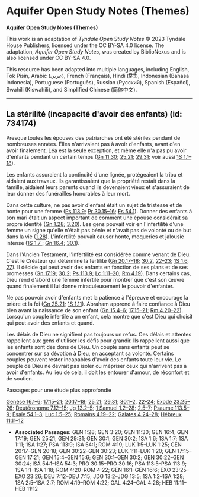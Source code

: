 # Aquifer Open Study Notes (Themes)

**Aquifer Open Study Notes (Themes)**

This work is an adaptation of *Tyndale Open Study Notes* © 2023 Tyndale House Publishers, licensed under the CC BY\-SA 4\.0 license. The adaptation, *Aquifer Open Study Notes*, was created by BiblioNexus and is also licensed under CC BY\-SA 4\.0\.

This resource has been adapted into multiple languages, including English, Tok Pisin, Arabic (عربي), French (Français), Hindi (हिंदी), Indonesian (Bahasa Indonesia), Portuguese (Português), Russian (Русский), Spanish (Español), Swahili (Kiswahili), and Simplified Chinese (简体中文).



--------------------------------

## La stérilité (incapacité d'avoir des enfants) (id: 734174)

Presque toutes les épouses des patriarches ont été stériles pendant de nombreuses années. Elles n'arrivaient pas à avoir d'enfants, avant d'en avoir finalement. Léa est la seule exception, et même elle n'a pas pu avoir d'enfants pendant un certain temps ([Gn 11\.30](https://ref.ly/Gen11:30); [25\.21](https://ref.ly/Gen25:21); [29\.31](https://ref.ly/Gen29:31); voir aussi [1S 1\.1–18](https://ref.ly/1Sam1:1-1Sam1:18)). 

Les enfants assuraient la continuité d'une lignée, protégeaient la tribu et aidaient aux travaux. Ils garantissaient que la propriété restait dans la famille, aidaient leurs parents quand ils devenaient vieux et s'assuraient de leur donner des funérailles honorables à leur mort.

Dans cette culture, ne pas avoir d'enfant était un sujet de tristesse et de honte pour une femme ([Ps 113\.9](https://ref.ly/Ps113:9); [Pr 30\.15–16](https://ref.ly/Prov30:15-Prov30:16); [Es 54\.1](https://ref.ly/Isa54:1)). Donner des enfants à son mari était un aspect important de comment une épouse considérait sa propre identité ([Gn 1\.28](https://ref.ly/Gen1:28); [3\.20](https://ref.ly/Gen3:20)). Les gens pouvait voir en l'infertilité d'une femme un signe qu'elle n'était pas bénie et n'avait pas de volonté ou de but dans la vie ([1\.28](https://ref.ly/Gen1:28)). L'infertilité pouvait causer honte, moqueries et jalousie intense ([1S 1\.7 ;](https://ref.ly/1Sam1:7) [Gn 16\.4](https://ref.ly/Gen16:4); [30\.1](https://ref.ly/Gen30:1)).

Dans l'Ancien Testament, l'infertilité est considérée comme venant de Dieu. C'est le Créateur qui détermine la fertilité ([Gn 20\.17–18](https://ref.ly/Gen20:17-Gen20:18); [30\.2](https://ref.ly/Gen30:2), [22–23](https://ref.ly/Gen30:22-Gen30:23); [1S 1\.6](https://ref.ly/1Sam1:6), [27](https://ref.ly/1Sam1:27)). Il décide qui peut avoir des enfants en fonction de ses plans et de ses promesses ([Gn 17\.19](https://ref.ly/Gen17:19); [30\.2](https://ref.ly/Gen30:2); [Ps 113\.9](https://ref.ly/Ps113:9); [Lc 1\.11–20](https://ref.ly/Luke1:11-Luke1:20); [Rm 4\.19](https://ref.ly/Rom4:19)). Dans certains cas, Dieu rend d'abord une femme infertile pour montrer que c'est son œuvre quand finalement il lui donne miraculeusement le pouvoir d'enfanter.

Ne pas pouvoir avoir d'enfants met la patience à l'épreuve et encourage la prière et la foi ([Gn 25\.21](https://ref.ly/Gen25:21); [1S 1\.11](https://ref.ly/1Sam1:11)). Abraham apprend à faire confiance à Dieu bien avant la naissance de son enfant ([Gn 15\.4–6](https://ref.ly/Gen15:4-Gen15:6); [17\.15–21](https://ref.ly/Gen17:15-Gen17:21); [Rm 4\.20–22](https://ref.ly/Rom4:20-Rom4:22)). Lorsqu'un couple infertile a un enfant, cela montre que c'est Dieu qui choisit qui peut avoir des enfants et quand.

Les délais de Dieu ne signifient pas toujours un refus. Ces délais et attentes rappellent aux gens d'utiliser les défis pour grandir. Ils rappellent aussi que les enfants sont des dons de Dieu. Un couple sans enfants peut se concentrer sur sa dévotion à Dieu, en acceptant sa volonté. Certains couples peuvent rester incapables d'avoir des enfants toute leur vie. Le peuple de Dieu ne devrait pas isoler ou mépriser ceux qui n'arrivent pas à avoir d'enfants. Au lieu de cela, il doit les entourer d'amour, de réconfort et de soutien.

Passages pour une étude plus approfondie

[Genèse 16\.1–6](https://ref.ly/Gen16:1-Gen16:6); [17\.15–21](https://ref.ly/Gen17:15-Gen17:21); [20\.17–18](https://ref.ly/Gen20:17-Gen20:18); [25\.21](https://ref.ly/Gen25:21); [29\.31](https://ref.ly/Gen29:31); [30\.1–2](https://ref.ly/Gen30:1-Gen30:2), [22–24](https://ref.ly/Gen30:22-Gen30:24); [Exode 23\.25–26](https://ref.ly/Exod23:25-Exod23:26); [Deutéronome 7\.12–15](https://ref.ly/Deut7:12-Deut7:15); [Jg 13\.2–5](https://ref.ly/Judg13:2-Judg13:5); [1 Samuel 1\.2–28](https://ref.ly/1Sam1:2-1Sam1:28); [2\.5–7](https://ref.ly/1Sam2:5-1Sam2:7); [Psaume 113\.5–9](https://ref.ly/Ps113:5-Ps113:9); [Ésaïe 54\.1–3](https://ref.ly/Isa54:1-Isa54:3); [Luc 1\.5–25](https://ref.ly/Luke1:5-Luke1:25); [Romains 4\.19–22](https://ref.ly/Rom4:19-Rom4:22); [Galates 4\.24–28](https://ref.ly/Gal4:24-Gal4:28); [Hébreux 11\.11–12](https://ref.ly/Heb11:11-Heb11:12)

* **Associated Passages:** GEN 1:28; GEN 3:20; GEN 11:30; GEN 16:4; GEN 17:19; GEN 25:21; GEN 29:31; GEN 30:1; GEN 30:2; 1SA 1:6; 1SA 1:7; 1SA 1:11; 1SA 1:27; PSA 113:9; ISA 54:1; ROM 4:19; LUK 1:5–LUK 1:25; GEN 20:17–GEN 20:18; GEN 30:22–GEN 30:23; LUK 1:11–LUK 1:20; GEN 17:15–GEN 17:21; GEN 15:4–GEN 15:6; GEN 30:1–GEN 30:2; GEN 30:22–GEN 30:24; ISA 54:1–ISA 54:3; PRO 30:15–PRO 30:16; PSA 113:5–PSA 113:9; 1SA 1:1–1SA 1:18; ROM 4:20–ROM 4:22; GEN 16:1–GEN 16:6; EXO 23:25–EXO 23:26; DEU 7:12–DEU 7:15; JDG 13:2–JDG 13:5; 1SA 1:2–1SA 1:28; 1SA 2:5–1SA 2:7; ROM 4:19–ROM 4:22; GAL 4:24–GAL 4:28; HEB 11:11–HEB 11:12

